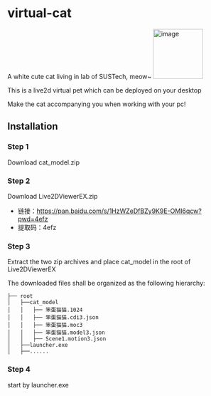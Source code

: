 # virtual-cat
A white cute cat living in lab of SUSTech, meow~
<img width="112" alt="image" src="https://github.com/MiuNul1/virtual-cat/assets/119723303/3ab339af-ca09-42e9-bafe-8fd53a3a741a">

This is a live2d virtual pet which can be deployed on your desktop

Make the cat accompanying you when working with your pc!
## Installation
### Step 1
Download cat_model.zip
### Step 2
Download Live2DViewerEX.zip
* 链接：https://pan.baidu.com/s/1HzWZeDfBZy9K9E-OMI6qcw?pwd=4efz 
* 提取码：4efz
### Step 3
Extract the two zip archives and place cat_model in the root of Live2DViewerEX

The downloaded files shall be organized as the following hierarchy:
~~~
├── root
│   ├──cat_model
│   │   ├── 笨蛋猫猫.1024
│   │   ├── 笨蛋猫猫.cdi3.json
│   │   ├── 笨蛋猫猫.moc3
│   │   ├── 笨蛋猫猫.model3.json
│   │   ├── Scene1.motion3.json
│   ├──launcher.exe
│   ├──......
~~~

### Step 4
start by launcher.exe
